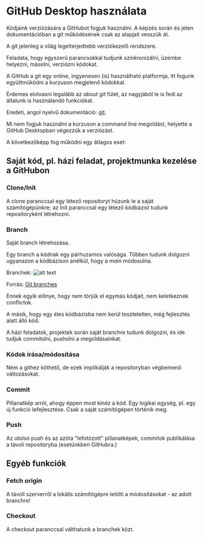 # GitHub Desktop használata

Kódjaink verziózására a GitHubot fogjuk használni. A képzés során és jelen dokumentációban a git működésének csak az alapjait vesszük át.

A git jelenleg a világ legelterjedtebb verziókezelő rendszere.

Feladata, hogy egyszerű parancsokkal tudjunk szinkronizálni, üzembe helyezni, másolni, verziózni kódokat.

A GitHub a git egy online, ingyenesen (is) használható platformja, itt fogunk együttműködni a kurzuson megjelenő kódokkal.

Érdemes elolvasni legalább az _about git_ fület, az nagyjából le is fedi az általunk is használandó funkciókat.

Eredeti, angol nyelvű dokumentáció: [git](https://docs.github.com/en/get-started/using-git/about-git).


Mi nem fogjuk használni a kurzuson a command line megoldást, helyette a GitHub Desktopban végezzük a verziózást.

A következőképp fog működni egy átlagos eset:


## Saját kód, pl. házi feladat, projektmunka kezelése a GitHubon

### Clone/Init
A clone paranccsal egy létező repositoryt húzunk le a saját számítógépünkre; az Init paranccsal egy létező kódbázist tudunk repositoryként létrehozni.


### Branch
Saját branch létrehozása.

Egy branch a kódnak egy párhuzamos valósága. Többen tudunk dolgozni ugyanazon a kódbázison anélkül, hogy a _main_ módosulna.




Branchek:
![alt text](https://www.nobledesktop.com/image/gitresources/git-branches-merge.png)

Forrás: [Git branches](https://www.nobledesktop.com/learn/git/git-branches)



Ennek egyik előnye, hogy nem törjük el egymás kódjait, nem keletkeznek conflictok.

A másik, hogy egy éles kódbázisba nem kerül teszteletlen, még fejlesztés alatt álló kód.

A házi feladatok, projektek során saját branchre tudunk dolgozni, és ide tudjuk commitolni, pusholni a megoldásainkat.


### Kódok írása/módosítása
Nem a githez köthető, de ezek implikálják a repositoryban végbemenő változásokat.


### Commit
Pillanatkép arról, ahogy éppen most kinéz a kód. Egy logikai egység, pl. egy új funkció lefejlesztése. Csak a saját számítógépen történik meg.


### Push
Az utolsó push és az azóta "lefotózott" pillanatképek, commitok publikálása a távoli repositoryba (esetünkben GitHubra.)


## Egyéb funkciók

### Fetch origin
A távoli szerverről a lokális számítógépre letölti a módosításokat - az adott branchre!

### Checkout
A checkout paranccsal válthatunk a branchek közt. 